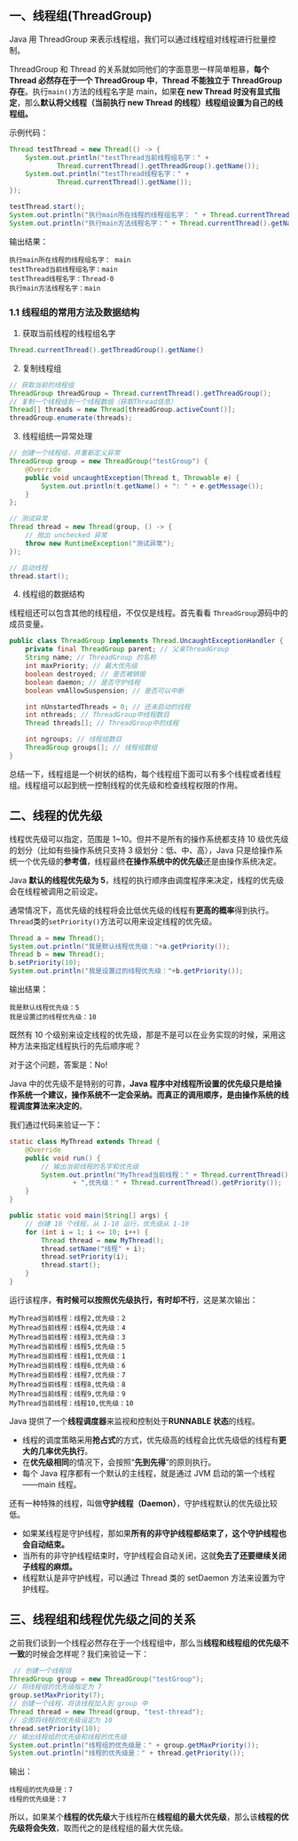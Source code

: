 ## 一、线程组(ThreadGroup)

Java 用 ThreadGroup 来表示线程组，我们可以通过线程组对线程进行批量控制。

ThreadGroup 和 Thread 的关系就如同他们的字面意思一样简单粗暴，**每个 Thread 必然存在于一个 ThreadGroup 中**，**Thread 不能独立于 ThreadGroup 存在**。执行`main()`方法的线程名字是 main，如果**在 new Thread 时没有显式指定**，那么**默认将父线程（当前执行 new Thread 的线程）线程组设置为自己的线程组。**

示例代码：

```java
Thread testThread = new Thread(() -> {
    System.out.println("testThread当前线程组名字：" +
            Thread.currentThread().getThreadGroup().getName());
    System.out.println("testThread线程名字：" +
            Thread.currentThread().getName());
});

testThread.start();
System.out.println("执行main所在线程的线程组名字： " + Thread.currentThread().getThreadGroup().getName());
System.out.println("执行main方法线程名字：" + Thread.currentThread().getName());
```

输出结果：

```
执行main所在线程的线程组名字： main
testThread当前线程组名字：main
testThread线程名字：Thread-0
执行main方法线程名字：main
```

### 1.1 线程组的常用方法及数据结构

1. 获取当前线程的线程组名字

```java
Thread.currentThread().getThreadGroup().getName()
```

2. 复制线程组

```java
// 获取当前的线程组
ThreadGroup threadGroup = Thread.currentThread().getThreadGroup();
// 复制一个线程组到一个线程数组（获取Thread信息）
Thread[] threads = new Thread[threadGroup.activeCount()];
threadGroup.enumerate(threads);
```

3. 线程组统一异常处理

```java
// 创建一个线程组，并重新定义异常
ThreadGroup group = new ThreadGroup("testGroup") {
    @Override
    public void uncaughtException(Thread t, Throwable e) {
        System.out.println(t.getName() + ": " + e.getMessage());
    }
};

// 测试异常
Thread thread = new Thread(group, () -> {
    // 抛出 unchecked 异常
    throw new RuntimeException("测试异常");
});

// 启动线程
thread.start();
```

4. 线程组的数据结构

线程组还可以包含其他的线程组，不仅仅是线程。首先看看 `ThreadGroup`源码中的成员变量。

```java
public class ThreadGroup implements Thread.UncaughtExceptionHandler {
    private final ThreadGroup parent; // 父亲ThreadGroup
    String name; // ThreadGroup 的名称
    int maxPriority; // 最大优先级
    boolean destroyed; // 是否被销毁
    boolean daemon; // 是否守护线程
    boolean vmAllowSuspension; // 是否可以中断

    int nUnstartedThreads = 0; // 还未启动的线程
    int nthreads; // ThreadGroup中线程数目
    Thread threads[]; // ThreadGroup中的线程

    int ngroups; // 线程组数目
    ThreadGroup groups[]; // 线程组数组
}
```

总结一下，线程组是一个树状的结构，每个线程组下面可以有多个线程或者线程组。线程组可以起到统一控制线程的优先级和检查线程权限的作用。

## 二、线程的优先级

线程优先级可以指定，范围是 1~10。但并不是所有的操作系统都支持 10 级优先级的划分（比如有些操作系统只支持 3 级划分：低、中、高），Java 只是给操作系统一个优先级的**参考值**，线程最终**在操作系统中的优先级**还是由操作系统决定。

Java **默认的线程优先级为 5**，线程的执行顺序由调度程序来决定，线程的优先级会在线程被调用之前设定。

通常情况下，高优先级的线程将会比低优先级的线程有**更高的概率**得到执行。`Thread`类的`setPriority()`方法可以用来设定线程的优先级。

```java
Thread a = new Thread();
System.out.println("我是默认线程优先级："+a.getPriority());
Thread b = new Thread();
b.setPriority(10);
System.out.println("我是设置过的线程优先级："+b.getPriority());
```

输出结果：

```
我是默认线程优先级：5
我是设置过的线程优先级：10
```

既然有 10 个级别来设定线程的优先级，那是不是可以在业务实现的时候，采用这种方法来指定线程执行的先后顺序呢？

对于这个问题，答案是：No!

Java 中的优先级不是特别的可靠，**Java 程序中对线程所设置的优先级只是给操作系统一个建议，操作系统不一定会采纳。而真正的调用顺序，是由操作系统的线程调度算法来决定的**。

我们通过代码来验证一下：

```java
static class MyThread extends Thread {
    @Override
    public void run() {
        // 输出当前线程的名字和优先级
        System.out.println("MyThread当前线程：" + Thread.currentThread().getName()
                + ",优先级：" + Thread.currentThread().getPriority());
    }
}

public static void main(String[] args) {
    // 创建 10 个线程，从 1-10 运行，优先级从 1-10
    for (int i = 1; i <= 10; i++) {
        Thread thread = new MyThread();
        thread.setName("线程" + i);
        thread.setPriority(i);
        thread.start();
    }
}
```

运行该程序，**有时候可以按照优先级执行，有时却不行**，这是某次输出：

```
MyThread当前线程：线程2,优先级：2
MyThread当前线程：线程4,优先级：4
MyThread当前线程：线程3,优先级：3
MyThread当前线程：线程5,优先级：5
MyThread当前线程：线程1,优先级：1
MyThread当前线程：线程6,优先级：6
MyThread当前线程：线程7,优先级：7
MyThread当前线程：线程8,优先级：8
MyThread当前线程：线程9,优先级：9
MyThread当前线程：线程10,优先级：10
```

Java 提供了一个**线程调度器**来监视和控制处于**RUNNABLE 状态**的线程。

- 线程的调度策略采用**抢占式**的方式，优先级高的线程会比优先级低的线程有**更大的几率优先执行**。
- 在**优先级相同**的情况下，会按照“**先到先得**”的原则执行。
- 每个 Java 程序都有一个默认的主线程，就是通过 JVM 启动的第一个线程——main 线程。

还有一种特殊的线程，叫做**守护线程（Daemon）**，守护线程默认的优先级比较低。

- 如果某线程是守护线程，那如果**所有的非守护线程都结束了，这个守护线程也会自动结束。**
- 当所有的非守护线程结束时，守护线程会自动关闭，这就**免去了还要继续关闭子线程的麻烦。**
- 线程默认是非守护线程，可以通过 Thread 类的 setDaemon 方法来设置为守护线程。

## 三、线程组和线程优先级之间的关系

之前我们谈到一个线程必然存在于一个线程组中，那么当**线程和线程组的优先级不一致**的时候会怎样呢？我们来验证一下：

```java
 // 创建一个线程组
ThreadGroup group = new ThreadGroup("testGroup");
// 将线程组的优先级指定为 7
group.setMaxPriority(7);
// 创建一个线程，将该线程加入到 group 中
Thread thread = new Thread(group, "test-thread");
// 企图将线程的优先级设定为 10
thread.setPriority(10);
// 输出线程组的优先级和线程的优先级
System.out.println("线程组的优先级是：" + group.getMaxPriority());
System.out.println("线程的优先级是：" + thread.getPriority());
```

输出：

```text
线程组的优先级是：7
线程的优先级是：7
```

所以，如果某个**线程的优先级**大于线程所在**线程组的最大优先级**，那么该**线程的优先级将会失效**，取而代之的是线程组的最大优先级。